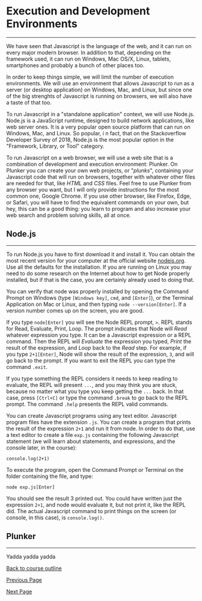 # Execution and Development Environments

---

We have seen that Javascript is the language of the web, and it can run on every major modern browser. In addition to that, depending
on the framework used, it can run on Windows, Mac OS/X, Linux, tablets, smartphones and probably a bunch of other places too. 

In order to keep things simple, we will limit the number of execution environments. We will use an environment that allows Javascript to
run as a server (or desktop application) on Windows, Mac, and Linux, but since one of the big strenghts of Javascript is running on
browsers, we will also have a taste of that too.

To run Javascript in a "standalone application" context, we will use Node.js. Node.js is a JavaScript runtime, designed to build network
applications, like web server ones. It is a very popular open source platform that can run on Windows, Mac, and Linux. So popular, i
n fact, that on the Stackoverflow Developer Survey of 2018, Node.js is the most popular option in the "Framework, Library, or Tool" 
category.

To run Javascript on a web browser, we will use a web site that is a combination of development and execution environment: Plunker. On Plunker you can create your own web projects, or "_plunks_", containing your Javascript code that will run on browsers, together with whatever other files are needed for that, like _HTML_ and _CSS_ files. Feel free to use Plunker from any browser you want, but I will only provide instructions for the most common one, Google Chrome. If you use other browser, like Firefox, Edge, or Safari, you will have  to find the equivalent commands on your own, but hey, this can be a good thing: you learn to program and also increase your web search and problem solving skills, all at once.

## Node.js

---

To run Node.js you have to first download it and install it. You can obtain the most recent version for your computer at the official website [nodejs.org](https://nodejs.org). Use all the defaults for the installation. If you are running on Linux you may need to do some research on the Internet about how to get Node properly installed, but if that is the case, you are certainly already used to doing that.

You can verify that node was properly installed by opening the Command Prompt on Windows (type `[Windows key]`, `cmd`, and `[Enter]`), or the Terminal Application on Mac or Linux, and then typing `node --version[Enter]`. If a version number comes up on the screen, you are good.

If you type `node[Enter]` you will see the Node REPL prompt, `>`. REPL stands for Read, Evaluate, Print, Loop. The prompt indicates that Node will _Read_ whatever expression you type. It can be a Javascript expression or a REPL command. Then the REPL will _Evaluate_ the expression you typed, _Print_ the result of the expression, and _Loop_ back to the _Read_ step. For example, if you type `2+1[Enter]`, Node will show the result of the expression, `3`, and will go back to the prompt. If you want to exit the REPL you can type the command `.exit`.

If you type something the REPL considers it needs to keep reading to evaluate, the REPL will present `...`, and you may think you are stuck, because no matter what you type you keep getting the `...` back. In that case, press `[Ctrl+C]` or type the command `.break` to go back to the REPL prompt. The command `.help` presents the REPL valid commands.

You can create Javascript programs using any text editor. Javascript program files have the extension `.js`. You can create a program that prints the result of the expression `2+1` and run it from node. In order to do that, use a text editor to create a file `exp.js` containing the following Javascript statement (we will learn about statements, and expressions, and the console later, in the course):

```console.log(2+1)```

To execute the program, open the Command Prompt or Terminal on the folder containing the file, and type:

```node exp.js[Enter]```

You should see the result 3 printed out. You could have written just the expression `2+1`, and node would evaluate it, but not print it, like the REPL did. The actual Javascript command to print things on the screen (or console, in this case), is `console.log()`.

## Plunker

---

Yadda yadda yadda

[Back to course outline](https://github.com/mbarsott/LearnProgrammingWithJavascript/blob/master/README.md#learnprogrammingwithjavascript)

[Previous Page](https://github.com/mbarsott/LearnProgrammingWithJavascript/blob/master/02_WhyJavaScript.md#why-javascript)

[Next Page](https://github.com/mbarsott/LearnProgrammingWithJavascript/blob/master/README.md#learnprogrammingwithjavascript)

